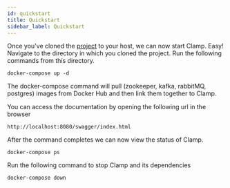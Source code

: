 ```yaml
---
id: quickstart
title: Quickstart
sidebar_label: Quickstart
---
```


Once you've cloned the [project](https://github.com/clamp-orchestrator/clamp-core) to your host, we can now start Clamp. Easy! Navigate to the directory in which you cloned the project. Run the following commands from this directory.     

    docker-compose up -d

The  docker-compose command will pull (zookeeper, kafka, rabbitMQ, postgres) images from Docker Hub and then link them together to Clamp.  

You can access the documentation by opening the following url in the browser

`http://localhost:8080/swagger/index.html`

After the command completes we can now view the status of Clamp.

    docker-compose ps

Run the following command to stop Clamp and its dependencies

    docker-compose down
